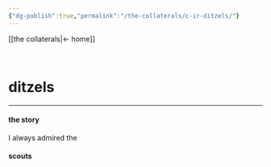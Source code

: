 ```yaml
---
{"dg-publish":true,"permalink":"/the-collaterals/c-ir-ditzels/"}
---
```



[[the collaterals\|← home]]

<br>

# ditzels
---

#### the story
I always admired the 


#### scouts
